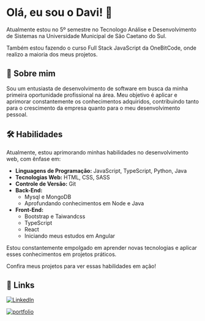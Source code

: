 # Olá, eu sou o Davi! 👋
Atualmente estou no 5º semestre no Tecnologo Análise e Desenvolvimento de Sistemas na Universidade Municipal de São Caetano do Sul.

Também estou fazendo o curso Full Stack JavaScript da OneBitCode, onde realizo a maioria dos meus projetos.

## 🚀 Sobre mim
Sou um entusiasta de desenvolvimento de software em busca da minha primeira oportunidade profissional na área. Meu objetivo é aplicar e aprimorar constantemente os conhecimentos adquiridos, contribuindo tanto para o crescimento da empresa quanto para o meu desenvolvimento pessoal.

## 🛠 Habilidades
Atualmente, estou aprimorando minhas habilidades no desenvolvimento web, com ênfase em:

- **Linguagens de Programação:** JavaScript, TypeScript, Python, Java
- **Tecnologias Web:** HTML, CSS, SASS
- **Controle de Versão:** Git
- **Back-End:**
    - Mysql e MongoDB
    - Aprofundando conhecimentos em Node e Java
- **Front-End:**
    - Bootstrap e Taiwandcss
    - TypeScript
    - React
    - Iniciando meus estudos em Angular


Estou constantemente empolgado em aprender novas tecnologias e aplicar esses conhecimentos em projetos práticos.

Confira meus projetos para ver essas habilidades em ação!

## 🔗 Links
[![LinkedIn](https://img.shields.io/badge/linkedin-0A66C2?style=for-the-badge&logo=linkedin&logoColor=white)](https://www.linkedin.com/in/davisanchessimão/)

[![portfolio](https://img.shields.io/badge/my_portfolio-000?style=for-the-badge&logo=ko-fi&logoColor=white)](https://davisimao-dev.vercel.app/)

